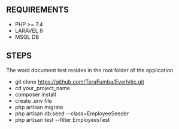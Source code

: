 ## REQUIREMENTS
 - PHP  >= 7.4
 - LARAVEL 8
 - MSQL DB

## STEPS

The word document test resides in the root folder of the application

- git clone https://github.com/TeraFumba/Everlytic.git 
- cd your_project_name
- composer install
- create .env file
- php artisan migrate
- php artisan db:seed --class=EmployeeSeeder
- php artisan test --filter EmployeesTest

